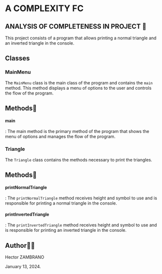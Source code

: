 # A COMPLEXITY FC

## ANALYSIS OF COMPLETENESS IN PROJECT 📂

This project consists of a program that allows printing a normal triangle and an inverted triangle in the console.

Classes
---------

### MainMenu

The `MainMenu` class is the main class of the program and contains the `main` method. This method displays a menu of options to the user and controls the flow of the program.

Methods🔨
-------

#### main

: The main method is the primary method of the program that shows the menu of options and manages the flow of the program.

### Triangle

The `Triangle` class contains the methods necessary to print the triangles.

Methods🔨
-------

#### printNormalTriangle

: The `printNormalTriangle` method receives height and symbol to use and is responsible for printing a normal triangle in the console.

#### printInvertedTriangle

: The `printInvertedTriangle` method receives height and symbol to use and is responsible for printing an inverted triangle in the console.

Author🧑‍💻
--------

 Hector ZAMBRANO 
 
 January 13, 2024.
